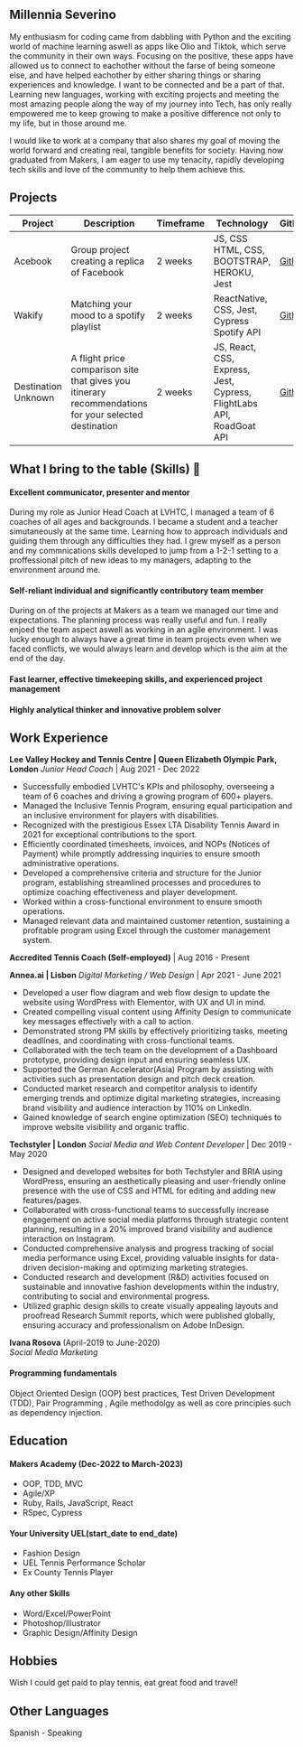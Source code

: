 ## Millennia Severino

My enthusiasm for coding came from dabbling with Python and the exciting world of machine learning aswell as apps like Olio and Tiktok, which serve the community in their own ways. Focusing on the positive, these apps have allowed us to connect to eachother without the farse of being someone else, and have helped eachother by either sharing things or sharing experiences and knowledge. I want to be connected and be a part of that. Learning new languages, working with exciting projects and meeting the most amazing people along the way of my journey into Tech, has only really empowered me to keep growing to make a positive difference not only to my life, but in those around me. 

I would like to work at a company that also shares my goal of moving the world forward and creating real, tangible benefits for society. Having now graduated from Makers, I am eager to use my tenacity, rapidly developing tech skills and love of the community to help them achieve this. 

## Projects


| **Project**               | **Description**                                                                                                           | **Timeframe** | **Technology**                                | **Github**                                                          | **Live**                                          |
| ------------------------- | ------------------------------------------------------------------------------------------------------------------------- | ------------- | --------------------------------------------- | ------------------------------------------------------------------- | ------------------------------------------------- |
| Acebook    | Group project creating a replica of Facebook                                                                      | 2 weeks       | JS, CSS HTML, CSS, BOOTSTRAP, HEROKU, Jest                 | [Github](https://github.com/GuillerminaLorenzo/acebook-monsters-inc)           | na          |
| Wakify         | Matching your mood to a spotify playlist                                                                           | 2 weeks       | ReactNative, CSS, Jest, Cypress Spotify API                                | [Github](https://github.com/jonas-diete/wakify)           | na   |
| Destination Unknown        | A flight price comparison site that gives you itinerary recommendations for your selected destination                                                                           | 2 weeks       | JS, React, CSS, Express, Jest, Cypress, FlightLabs API, RoadGoat API                                | [Github](https://github.com/rachelnewby/destination-unknown )           | na   |


## <a name="skills">What I bring to the table (Skills) 👏</a>

#### Excellent communicator, presenter and mentor ####

During my role as Junior Head Coach at LVHTC, I managed a team of 6 coaches of all ages and backgrounds. I became a student and a teacher simutaneously at the same time. Learning how to approach individuals and guiding them through any difficulties they had. I grew myself as a person and my commnications skills developed to jump from a 1-2-1 setting to a proffessional pitch of new ideas to my managers, adapting to the environment around me. 

#### Self-reliant individual and significantly contributory team member ####

During on of the projects at Makers as a team we managed our time and expectations. The planning process was really useful and fun. I really enjoed the team aspect aswell as working in an agile environment. I was lucky enough to always have a great time in team projects even when we faced conflicts, we would always learn and develop which is the aim at the end of the day.

#### Fast learner, effective timekeeping skills, and experienced project management ####

#### Highly analytical thinker and innovative problem solver ####

## Work Experience

**Lee Valley Hockey and Tennis Centre | Queen Elizabeth Olympic Park, London**
*Junior Head Coach* | Aug 2021 - Dec 2022

- Successfully embodied LVHTC's KPIs and philosophy, overseeing a team of 6 coaches and driving a growing program of 600+ players.
- Managed the Inclusive Tennis Program, ensuring equal participation and an inclusive environment for players with disabilities.
- Recognized with the prestigious Essex LTA Disability Tennis Award in 2021 for exceptional contributions to the sport.
- Efficiently coordinated timesheets, invoices, and NOPs (Notices of Payment) while promptly addressing inquiries to ensure smooth administrative operations.
- Developed a comprehensive criteria and structure for the Junior program, establishing streamlined processes and procedures to optimize coaching effectiveness and player development.
- Worked within a cross-functional environment to ensure smooth operations.
- Managed relevant data and maintained customer retention, sustaining a profitable program using Excel through the customer management system.

**Accredited Tennis Coach (Self-employed)** | Aug 2016 - Present

**Annea.ai | Lisbon**
*Digital Marketing / Web Design* | Apr 2021 - June 2021

- Developed a user flow diagram and web flow design to update the website using WordPress with Elementor, with UX and UI in mind.
- Created compelling visual content using Affinity Design to communicate key messages effectively with a call to action.
- Demonstrated strong PM skills by effectively prioritizing tasks, meeting deadlines, and coordinating with cross-functional teams.
- Collaborated with the tech team on the development of a Dashboard prototype, providing design input and ensuring seamless UX.
- Supported the German Accelerator(Asia) Program by assisting with activities such as presentation design and pitch deck creation.
- Conducted market research and competitor analysis to identify emerging trends and optimize digital marketing strategies, increasing brand visibility and audience interaction by 110% on LinkedIn.
- Gained knowledge of search engine optimization (SEO) techniques to improve website visibility and organic traffic.

**Techstyler | London**
*Social Media and Web Content Developer* | Dec 2019 - May 2020

- Designed and developed websites for both Techstyler and BRIA using WordPress, ensuring an aesthetically pleasing and user-friendly online presence with the use of CSS and HTML for editing and adding new features/pages.
- Collaborated with cross-functional teams to successfully increase engagement on active social media platforms through strategic content planning, resulting in a 20% improved brand visibility and audience interaction on Instagram.
- Conducted comprehensive analysis and progress tracking of social media performance using Excel, providing valuable insights for data-driven decision-making and optimizing marketing strategies.
- Conducted research and development (R&D) activities focused on sustainable and innovative fashion developments within the industry, contributing to social and environmental progress.
- Utilized graphic design skills to create visually appealing layouts and proofread Research Summit reports, which were published globally, ensuring accuracy and professionalism on Adobe InDesign.

**Ivana Rosova** (April-2019 to June-2020)  
_Social Media Marketing_

#### Programming fundamentals

Object Oriented Design (OOP) best practices, Test Driven Development (TDD), Pair Programming , Agile methodolgy as well as core principles such as dependency injection.

## Education

#### Makers Academy (Dec-2022 to March-2023)

- OOP, TDD, MVC
- Agile/XP
- Ruby, Rails, JavaScript, React
- RSpec, Cypress

#### Your University UEL(start_date to end_date)

- Fashion Design
- UEL Tennis Performance Scholar
- Ex County Tennis Player

#### Any other Skills

- Word/Excel/PowerPoint 				
- Photoshop/Illustrator 
- Graphic Design/Affinity Design

## Hobbies

Wish I could get paid to play tennis, eat great food and travel!

## Other Languages

Spanish - Speaking
